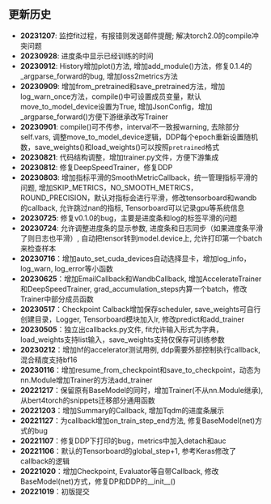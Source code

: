 ## 更新历史

- **20231207**: 监控fit过程，有报错则发送邮件提醒; 解决torch2.0的compile冲突问题
- **20230928**: 进度条中显示已经训练的时间
- **20230912**: History增加plot()方法, 增加add_module()方法，修复0.1.4的_argparse_forward的bug, 增加loss2metrics方法
- **20230909**: 增加from_pretrained和save_pretrained方法，增加log_warn_once方法，compile()中可设置成员变量，默认move_to_model_device设置为True, 增加JsonConfig，增加_argparse_forward()方便下游继承改写Trainer
- **20230901**: compile()可不传参，interval不一致报warning, 去除部分self.vars, 调整move_to_model_device逻辑，DDP每个epoch重新设置随机数，save_weights()和load_weights()可以按照`pretrained`格式
- **20230821**: 代码结构调整，增加trainer.py文件，方便下游集成
- **20230812**: 修复DeepSpeedTrainer，修复DDP
- **20230803**: 增加指标平滑的SmoothMetricCallback，统一管理指标平滑的问题, 增加SKIP_METRICS，NO_SMOOTH_METRICS，ROUND_PRECISION，默认对指标会进行平滑，修改tensorboard和wandb的callback, 允许跳过nan的指标, Tensorboard可以记录gpu等系统信息
- **20230725**: 修复v0.1.0的bug，主要是进度条和log的标签平滑的问题
- **20230724**: 允许调整进度条的显示参数, 进度条和日志同步（如果进度条平滑了则日志也平滑）, 自动把tensor转到model.device上, 允许打印第一个batch来检查样本
- **20230716**：增加auto_set_cuda_devices自动选择显卡，增加log_info，log_warn, log_error等小函数
- **20230625**：增加EmailCallback和WandbCallback, 增加AccelerateTrainer和DeepSpeedTrainer, grad_accumulation_steps内算一个batch，修改Trainer中部分成员函数
- **20230517**：Checkpoint Calback增加保存scheduler, save_weights可自行创建目录，Logger, Tensorboard模块加入lr, 修改predict和add_trainer
- **20230505**：独立出callbacks.py文件, fit允许输入形式为字典，load_weights支持list输入，save_weights支持仅保存可训练参数
- **20230212**：增加hf的accelerator测试用例, ddp需要外部控制执行callback, 混合精度支持bf16
- **20230116**：增加resume_from_checkpoint和save_to_checkpoint，动态为nn.Module增加Trainer的方法add_trainer
- **20221217**：保留原有BaseModel的同时，增加Trainer(不从nn.Module继承), 从bert4torch的snippets迁移部分通用函数
- **20221203**：增加Summary的Callback, 增加Tqdm的进度条展示
- **20221127**：为callback增加on_train_step_end方法, 修复BaseModel(net)方式的bug
- **20221107**：修复DDP下打印的bug，metrics中加入detach和auc
- **20221106**：默认的Tensorboard的global_step+1, 参考Keras修改了callback的逻辑
- **20221020**：增加Checkpoint, Evaluator等自带Callback, 修改BaseModel(net)方式，修复DP和DDP的__init__()
- **20221019**：初版提交
